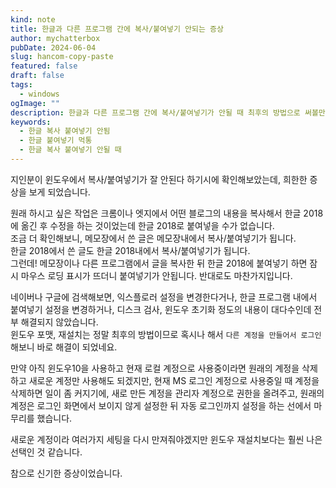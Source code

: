 ```yaml
---
kind: note
title: 한글과 다른 프로그램 간에 복사/붙여넣기 안되는 증상
author: mychatterbox
pubDate: 2024-06-04
slug: hancom-copy-paste
featured: false
draft: false
tags:
  - windows
ogImage: ""
description: 한글과 다른 프로그램 간에 복사/붙여넣기가 안될 때 최후의 방법으로 써볼만한..
keywords:
  - 한글 복사 붙여넣기 안됨
  - 한글 붙여넣기 먹통
  - 한글 복사 붙여넣기 안될 때
---
```

지인분이 윈도우에서 복사/붙여넣기가 잘 안된다 하기시에 확인해보았는데, 희한한 증상을 보게 되었습니다.  

원래 하시고 싶은 작업은 크롬이나 엣지에서 어떤 블로그의 내용을 복사해서 한글 2018에 옮긴 후 수정을 하는 것이었는데 한글 2018로 붙여넣을 수가 없습니다.  
조금 더 확인해보니, 메모장에서 쓴 글은 메모장내에서 복사/붙여넣기가 됩니다.  
한글 2018에서 쓴 글도 한글 2018내에서 복사/붙여넣기가 됩니다.  
그런데! 메모장이나 다른 프로그램에서 글을 복사한 뒤 한글 2018에 붙여넣기 하면 잠시 마우스 로딩 표시가 뜨더니 붙여넣기가 안됩니다. 반대로도 마찬가지입니다.  

네이버나 구글에 검색해보면, 익스플로러 설정을 변경한다거나, 한글 프로그램 내에서 붙여넣기 설정을 변경하거나, 디스크 검사, 윈도우 초기화 정도의 내용이 대다수인데 전부 해결되지 않았습니다.  
윈도우 포맷, 재설치는 정말 최후의 방법이므로 혹시나 해서 `다른 계정을 만들어서 로그인` 해보니 바로 해결이 되었네요.  

만약 아직 윈도우10을 사용하고 현재 로컬 계정으로 사용중이라면 원래의 계정을 삭제하고 새로운 계정만 사용해도 되겠지만, 현재 MS 로그인 계정으로 사용중일 때 계정을 삭제하면 일이 좀 커지기에, 새로 만든 계정을 관리자 계정으로 권한을 올려주고, 원래의 계정은 로그인 화면에서 보이지 않게 설정한 뒤 자동 로그인까지 설정을 하는 선에서 마무리를 했습니다.  

새로운 계정이라 여러가지 세팅을 다시 만져줘야겠지만 윈도우 재설치보다는 훨씬 나은 선택인 것 같습니다.  

참으로 신기한 증상이었습니다.